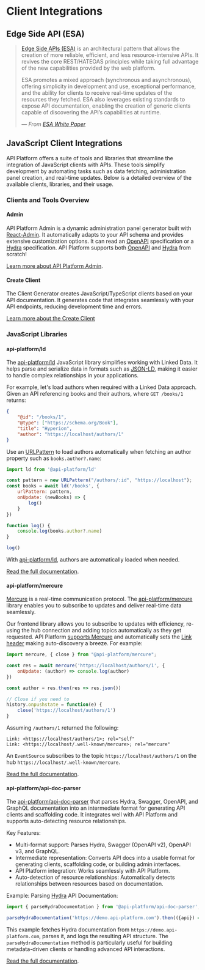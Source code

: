 # Client Integrations

## Edge Side API (ESA)

> [Edge Side APIs (ESA)](https://edge-side-api.rocks/) is an architectural pattern that allows the creation of more
> reliable, efficient, and less resource-intensive APIs. It revives the core REST/HATEOAS principles while taking full
> advantage of the new capabilities provided by the web platform.
>
> ESA promotes a mixed approach (synchronous and asynchronous), offering simplicity in development and use, exceptional
> performance, and the ability for clients to receive real-time updates of the resources they fetched. ESA also leverages
> existing standards to expose API documentation, enabling the creation of generic clients capable of discovering the
> API’s capabilities at runtime.
>
> — *From [ESA White Paper](https://edge-side-api.rocks/white-paper)*

## JavaScript Client Integrations

API Platform offers a suite of tools and libraries that streamline the integration of JavaScript clients with APIs.
These tools simplify development by automating tasks such as data fetching, administration panel creation,
and real-time updates. Below is a detailed overview of the available clients, libraries, and their usage.

### Clients and Tools Overview

#### Admin

API Platform Admin is a dynamic administration panel generator built with [React-Admin](https://marmelab.com/react-admin/).
It automatically adapts to your API schema and provides extensive customization options. It can read an [OpenAPI](https://www.openapis.org/)
specification or a [Hydra](https://www.hydra-cg.com/) specification. API Platform supports both [OpenAPI](openapi.md) and
[Hydra](extending-jsonld-context.md#hydra) from scratch!

[Learn more about API Platform Admin](../admin/index.md).

#### Create Client

The Client Generator creates JavaScript/TypeScript clients based on your API documentation. It generates code that
integrates seamlessly with your API endpoints, reducing development time and errors.

[Learn more about the Create Client](../create-client/index.md)

### JavaScript Libraries

#### api-platform/ld

The [api-platform/ld](https://edge-side-api.rocks/linked-data) JavaScript library simplifies working with Linked Data.
It helps parse and serialize data in formats such as [JSON-LD](extending-jsonld-context.md#json-ld), making it easier to
handle complex relationships in your applications.

For example, let's load authors when required with a Linked Data approach.
Given an API referencing books and their authors, where `GET /books/1` returns:

```json
{
    "@id": "/books/1",
    "@type": ["https://schema.org/Book"],
    "title": "Hyperion",
    "author": "https://localhost/authors/1"
}
```

Use an [URLPattern](https://urlpattern.spec.whatwg.org/) to load authors automatically when fetching an author property
such as `books.author?.name`:

```javascript
import ld from '@api-platform/ld'

const pattern = new URLPattern("/authors/:id", "https://localhost");
const books = await ld('/books', {
    urlPattern: pattern,
    onUpdate: (newBooks) => {
        log()
    }
})

function log() {
    console.log(books.author?.name)
}

log()
```

With [api-platform/ld](https://edge-side-api.rocks/linked-data), authors are automatically loaded when needed.

[Read the full documentation](https://edge-side-api.rocks/linked-data).

#### api-platform/mercure

[Mercure](https://mercure.rocks/spec) is a real-time communication protocol. The [api-platform/mercure](https://edge-side-api.rocks/mercure)
library enables you to subscribe to updates and deliver real-time data seamlessly.

Our frontend library allows you to subscribe to updates with efficiency, re-using the hub connection and adding topics
automatically as they get requested. API Platform [supports Mercure](mercure.md) and automatically sets the
[Link header](https://mercure.rocks/spec#content-negotiation) making auto-discovery a breeze. For example:

```javascript
import mercure, { close } from "@api-platform/mercure";

const res = await mercure('https://localhost/authors/1', {
    onUpdate: (author) => console.log(author)
})

const author = res.then(res => res.json())

// Close if you need to 
history.onpushstate = function(e) {
    close('https://localhost/authors/1')
}
```

Assuming `/authors/1` returned the following:

```http request
Link: <https://localhost/authors/1>; rel="self"
Link: <https://localhost/.well-known/mercure>; rel="mercure"
```

An `EventSource` subscribes to the topic `https://localhost/authors/1` on the hub `https://localhost/.well-known/mercure`.

[Read the full documentation](https://edge-side-api.rocks/mercure).

#### api-platform/api-doc-parser

The [api-platform/api-doc-parser](https://github.com/api-platform/api-doc-parser)  that parses Hydra, Swagger,
OpenAPI, and GraphQL documentation into an intermediate format for generating API clients and scaffolding code.
It integrates well with API Platform and supports auto-detecting resource relationships.

Key Features:

- Multi-format support: Parses Hydra, Swagger (OpenAPI v2), OpenAPI v3, and GraphQL.
- Intermediate representation: Converts API docs into a usable format for generating clients, scaffolding code, or building admin interfaces.
- API Platform integration: Works seamlessly with API Platform.
- Auto-detection of resource relationships: Automatically detects relationships between resources based on documentation.

Example: Parsing [Hydra](http://hydra-cg.com/) API Documentation:

```javascript
import { parseHydraDocumentation } from '@api-platform/api-doc-parser';

parseHydraDocumentation('https://demo.api-platform.com').then(({api}) => console.log(api));
```
This example fetches Hydra documentation from `https://demo.api-platform.com`, parses it, and logs the resulting API
structure. The `parseHydraDocumentation` method is particularly useful for building metadata-driven clients or handling advanced API interactions.

[Read the full documentation](https://github.com/api-platform/api-doc-parser).
